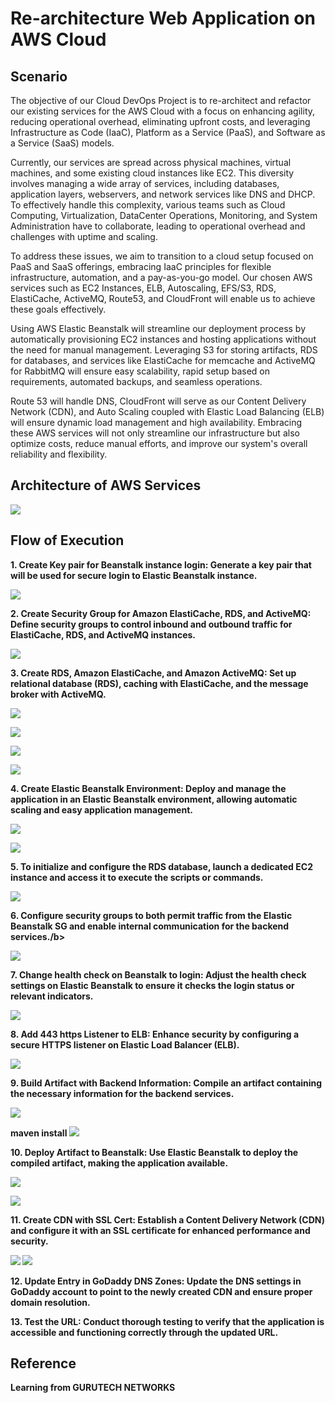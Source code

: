 # Re-architecture Web Application on AWS Cloud
<h2>Scenario</h2>
<p>
The objective of our Cloud DevOps Project is to re-architect and refactor our existing services for the AWS Cloud with a focus on enhancing agility, reducing operational overhead, eliminating upfront costs, and leveraging Infrastructure as Code (IaaC), Platform as a Service (PaaS), and Software as a Service (SaaS) models.

Currently, our services are spread across physical machines, virtual machines, and some existing cloud instances like EC2. This diversity involves managing a wide array of services, including databases, application layers, webservers, and network services like DNS and DHCP. To effectively handle this complexity, various teams such as Cloud Computing, Virtualization, DataCenter Operations, Monitoring, and System Administration have to collaborate, leading to operational overhead and challenges with uptime and scaling.

To address these issues, we aim to transition to a cloud setup focused on PaaS and SaaS offerings, embracing IaaC principles for flexible infrastructure, automation, and a pay-as-you-go model. Our chosen AWS services such as EC2 Instances, ELB, Autoscaling, EFS/S3, RDS, ElastiCache, ActiveMQ, Route53, and CloudFront will enable us to achieve these goals effectively.

Using AWS Elastic Beanstalk will streamline our deployment process by automatically provisioning EC2 instances and hosting applications without the need for manual management. Leveraging S3 for storing artifacts, RDS for databases, and services like ElastiCache for memcache and ActiveMQ for RabbitMQ will ensure easy scalability, rapid setup based on requirements, automated backups, and seamless operations.

Route 53 will handle DNS, CloudFront will serve as our Content Delivery Network (CDN), and Auto Scaling coupled with Elastic Load Balancing (ELB) will ensure dynamic load management and high availability. Embracing these AWS services will not only streamline our infrastructure but also optimize costs, reduce manual efforts, and improve our system's overall reliability and flexibility.

</p>

<h2>Architecture of AWS Services</h2>
 <img src="https://github.com/Jackiedee1223/CloudDevOps-2/blob/main/images/Arch.png">

<h2>Flow of Execution</h2>

<b>1.	<b>Create Key pair for Beanstalk instance login: Generate a key pair that will be used for secure login to Elastic Beanstalk instance.</b>
<p><img src="https://github.com/Jackiedee1223/CloudDevOps-2/blob/main/images/Kps.png"></p>
<b>2. Create Security Group for Amazon ElastiCache, RDS, and ActiveMQ: Define security groups to control inbound and outbound traffic for ElastiCache, RDS, and ActiveMQ instances.</b>	 
<p><img src="https://github.com/Jackiedee1223/CloudDevOps-2/blob/main/images/SGs.png"></p>
<b>3.	Create RDS, Amazon ElastiCache, and Amazon ActiveMQ: Set up relational database (RDS), caching with ElastiCache, and the message broker with ActiveMQ.</b>
<p><img src="https://github.com/Jackiedee1223/CloudDevOps-2/blob/main/images/RDS.jpg"></p>
<p><img src="https://github.com/Jackiedee1223/CloudDevOps-2/blob/main/images/ElastiCache.jpg"></p>
<p><img src="https://github.com/Jackiedee1223/CloudDevOps-2/blob/main/images/Brokers.jpg"></p>
<p><img src="https://github.com/Jackiedee1223/CloudDevOps-2/blob/main/images/Available.jpg"></p>
<b>4.	Create Elastic Beanstalk Environment</b>: Deploy and manage the application in an Elastic Beanstalk environment, allowing automatic scaling and easy application management.</b>
<p><img src="https://github.com/Jackiedee1223/CloudDevOps-2/blob/main/images/ElasticBeanstalk.PNG"></p>
<p><img src="https://github.com/Jackiedee1223/CloudDevOps-2/blob/main/images/Domain.PNG"></p>
<b>5. To initialize and configure the RDS database, launch a dedicated EC2 instance and access it to execute the scripts or commands.</b>
<p><img src="https://github.com/Jackiedee1223/CloudDevOps-2/blob/main/images/3306.PNG"></p>
<b>6. Configure security groups to both permit traffic from the Elastic Beanstalk SG and enable internal communication for the backend services./b>
<p><img src="https://github.com/Jackiedee1223/CloudDevOps-2/blob/main/images/InboundRules.PNG"></p>
<b>7.	Change health check on Beanstalk to login: Adjust the health check settings on Elastic Beanstalk to ensure it checks the login status or relevant indicators.</b>
<p><img src="https://github.com/Jackiedee1223/CloudDevOps-2/blob/main/images/HealthCheck.PNG"></p>
<b>8.	Add 443 https Listener to ELB: Enhance security by configuring a secure HTTPS listener on Elastic Load Balancer (ELB).</b>
<p><img src="https://github.com/Jackiedee1223/CloudDevOps-2/blob/main/images/443.PNG"></p>
<b>9. Build Artifact with Backend Information: Compile an artifact containing the necessary information for the backend services.</b>
<p><img src="https://github.com/Jackiedee1223/CloudDevOps-2/blob/main/images/src.PNG"></p>
<p>maven install
 <img src="https://github.com/Jackiedee1223/CloudDevOps-2/blob/main/images/mvn_install.PNG"></p>
<b>10. Deploy Artifact to Beanstalk: Use Elastic Beanstalk to deploy the compiled artifact, making the application available.</b>
<p><img src="https://github.com/Jackiedee1223/CloudDevOps-2/blob/main/images/Deploy.PNG"></p>
 <p><img src="https://github.com/Jackiedee1223/CloudDevOps-2/blob/main/images/V2.PNG"></p>
<b>11. Create CDN with SSL Cert: Establish a Content Delivery Network (CDN) and configure it with an SSL certificate for enhanced performance and security.</b>
<p><img src="https://github.com/Jackiedee1223/CloudDevOps-2/blob/main/images/SSL.PNG">
 <img src="https://github.com/Jackiedee1223/CloudDevOps-2/blob/main/images/Distribution.PNG">
</p>
<b>12. Update Entry in GoDaddy DNS Zones: Update the DNS settings in GoDaddy account to point to the newly created CDN and ensure proper domain resolution.</b>
<p></p>
<b>13. Test the URL: Conduct thorough testing to verify that the application is accessible and functioning correctly through the updated URL.</b>
<p></p>

<h2>Reference</h2>
<p>Learning from <b>GURUTECH NETWORKS</b> </p>
